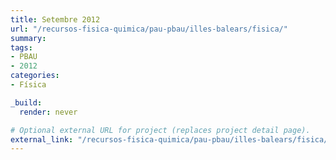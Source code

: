 ```yaml
---
title: Setembre 2012
url: "/recursos-fisica-quimica/pau-pbau/illes-balears/fisica/"
summary:
tags:
- PBAU
- 2012
categories:
- Física

_build:
  render: never

# Optional external URL for project (replaces project detail page).
external_link: "/recursos-fisica-quimica/pau-pbau/illes-balears/fisica/set-2012.pdf"
---
```

